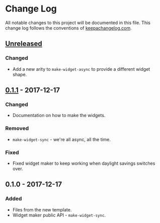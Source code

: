 # Change Log
All notable changes to this project will be documented in this file. This change log follows the conventions of [keepachangelog.com](http://keepachangelog.com/).

## [Unreleased]
### Changed
- Add a new arity to `make-widget-async` to provide a different widget shape.

## [0.1.1] - 2017-12-17
### Changed
- Documentation on how to make the widgets.

### Removed
- `make-widget-sync` - we're all async, all the time.

### Fixed
- Fixed widget maker to keep working when daylight savings switches over.

## 0.1.0 - 2017-12-17
### Added
- Files from the new template.
- Widget maker public API - `make-widget-sync`.

[Unreleased]: https://github.com/your-name/puffindb/compare/0.1.1...HEAD
[0.1.1]: https://github.com/your-name/puffindb/compare/0.1.0...0.1.1
